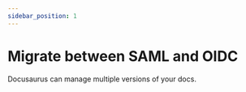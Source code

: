 ```yaml
---
sidebar_position: 1
---
```


# Migrate between SAML and OIDC

Docusaurus can manage multiple versions of your docs.